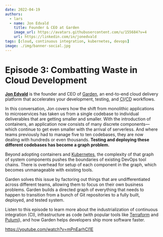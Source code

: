 ```yaml
---
date: 2022-04-19
authors:
  - lars
  - name: Jon Edvald
    title: Founder & CEO at Garden
    image_url: https://avatars.githubusercontent.com/u/155684?v=4
    url: https://linkedin.com/in/jonedvald
tags: [cloud, continuous integration, kubernetes, devops]
image: ./img/banner-social.jpg
---
```


# Episode 3: Combatting Waste in Cloud Development

[**Jon Edvald**](https://linkedin.com/in/jonedvald) is the founder and CEO of [Garden](https://garden.io), an end-to-end cloud delivery platform that accelerates your development, testing, and <abbr title="continuous integration">CI</abbr>/<abbr title="continuous delivery/deployment">CD</abbr> workflows.

In this conversation, Jon covers how the shift from monolithic applications to microservices has taken us from a single codebase to individual deliverables that are getting smaller and smaller. With the introduction of containers, an application now consists of many discrete components—which continue to get even smaller with the arrival of serverless. And where teams previously had to manage five to ten codebases, they are now dealing with hundreds or even thousands. **Testing and deploying these different codebases has become a graph problem.**

Beyond adopting containers and [Kubernetes](https://kubernetes.io), the complexity of that graph of system components pushes the boundaries of existing DevOps tool chains. There is overhead for setup of each component in the graph, which becomes unmanageable with existing tools.

Garden solves this issue by factoring out things that are undifferentiated across different teams, allowing them to focus on their own business problems. Garden builds a directed graph of everything that needs to happen to transition from a bunch of Git repositories to a fully built, deployed, and tested system.

Listen to this episode to learn more about the industrialization of continuous integration (CI), infrastructure as code (with popular tools like [Terraform](https://terraform.io) and [Pulumi](https://pulumi.com)), and how Garden helps developers ship more software faster.

https://youtube.com/watch?v=mPnEarhCl1E
